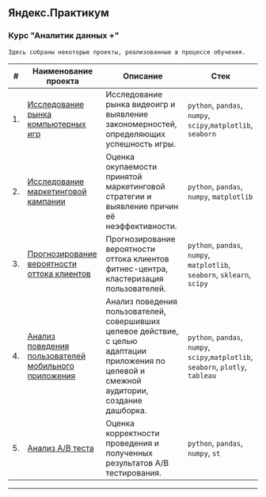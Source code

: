 ## Яндекс.Практикум
### Курс "Аналитик данных +"

`Здесь собраны некоторые проекты, реализованные в процессе обучения.`


    





    
| #    | Наименование проекта                | Описание                                                     | Стек                                                         |
| ---- | ------------------------------------------------------------ | ------------------------------------------------------------ | ------------------------------------------------------------ |
| 1.   | [Исследование рынка компьютерных игр](https://github.com/KristinaChu/Yandex_practicum_DA/tree/main/Game_analysis) |Исследование рынка видеоигр и выявление закономерностей, определяющих успешность игры.| `python`, `pandas`, `numpy`, `scipy`,`matplotlib`, `seaborn` |
| 2.   | [Исследование маркетинговой кампании](https://github.com/KristinaChu/Yandex_practicum_DA/tree/main/Marketing_campaign) |Оценка окупаемости принятой маркетинговой стратегии и выявление причин её неэффективности.|`python`, `pandas`, `numpy`, `matplotlib`|
| 3.   | [Прогнозирование вероятности оттока клиентов](https://github.com/KristinaChu/Portfolio/blob/main/project_ml.ipynb) |Прогнозирование вероятности оттока клиентов фитнес-центра, кластеризация пользователей.| `python`, `pandas`, `numpy`, `matplotlib`, `seaborn`, `sklearn`, `scipy` |
| 4.   | [Анализ поведения пользователей мобильного приложения](https://github.com/KristinaChu/Portfolio/blob/main/final_project.ipynb) |Анализ поведения пользователей, совершивших целевое действие, с целью адаптации приложения по целевой и смежной аудитории, создание дашборка.| `python`, `pandas`, `numpy`, `scipy`,`matplotlib`, `seaborn`, `plotly`, `tableau` |
| 5.   | [Анализ A/В теста](https://github.com/KristinaChu/Portfolio/blob/main/final_a_b_test.ipynb) |Оценка корректности проведения и полученных результатов A/В тестирования. | `python`, `pandas`, `numpy`, `st` |
------
